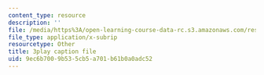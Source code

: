 ```yaml
---
content_type: resource
description: ''
file: /media/https%3A/open-learning-course-data-rc.s3.amazonaws.com/res-9-003-brains-minds-and-machines-summer-course-summer-2015/9ec6b7009b535cb5a701b61b0a0adc52_fmmRyV9ObkU.vtt
file_type: application/x-subrip
resourcetype: Other
title: 3play caption file
uid: 9ec6b700-9b53-5cb5-a701-b61b0a0adc52
---
```

